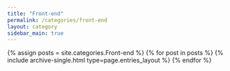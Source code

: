 ```yaml
---
title: "Front-end"
permalink: /categories/front-end
layout: category
sidebar_main: true
---
```


{% assign posts = site.categories.Front-end %}
{% for post in posts %} {% include archive-single.html type=page.entries_layout %} {% endfor %}